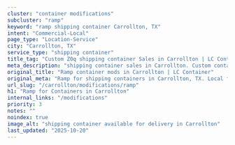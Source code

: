 ```yaml
---
cluster: "container modifications"
subcluster: "ramp"
keyword: "ramp shipping container Carrollton, TX"
intent: "Commercial-Local"
page_type: "Location-Service"
city: "Carrollton, TX"
service_type: "shipping container"
title_tag: "Custom Z0q shipping container Sales in Carrollton | LC Container"
meta_description: "shipping container sales in Carrollton. Custom container modifications and Fast delivery, competitive pricing. Serving modifications area. Quote ID: OD2. Call (214) 524-4168 for your free quote today."
original_title: "Ramp container mods in Carrollton | LC Container"
original_meta: "Ramp for shipping containers in Carrollton, TX. Local fabrication & pro install. LC Container — Since 2003. Get a quote."
url_slug: "/carrollton/modifications/ramp"
h1: "Ramp for Containers in Carrollton"
internal_links: "/modifications"
priority: 3
notes: ""
noindex: true
image_alt: "shipping container available for delivery in Carrollton"
last_updated: "2025-10-20"
---
```


<!-- TODO: Add unique city/inventory copy, images, and internal links here. -->
